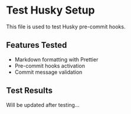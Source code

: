 # Test Husky Setup

This file is used to test Husky pre-commit hooks.

## Features Tested

- Markdown formatting with Prettier
- Pre-commit hooks activation
- Commit message validation

## Test Results

Will be updated after testing...
